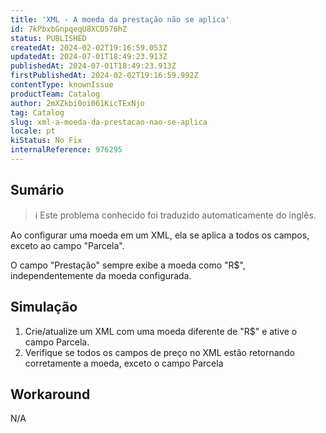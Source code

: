 ```yaml
---
title: 'XML - A moeda da prestação não se aplica'
id: 7kPbxbGnpqeqU8XCD576hZ
status: PUBLISHED
createdAt: 2024-02-02T19:16:59.053Z
updatedAt: 2024-07-01T18:49:23.913Z
publishedAt: 2024-07-01T18:49:23.913Z
firstPublishedAt: 2024-02-02T19:16:59.992Z
contentType: knownIssue
productTeam: Catalog
author: 2mXZkbi0oi061KicTExNjo
tag: Catalog
slug: xml-a-moeda-da-prestacao-nao-se-aplica
locale: pt
kiStatus: No Fix
internalReference: 976295
---
```


## Sumário

>ℹ️ Este problema conhecido foi traduzido automaticamente do inglês.


Ao configurar uma moeda em um XML, ela se aplica a todos os campos, exceto ao campo "Parcela".

O campo "Prestação" sempre exibe a moeda como "R$", independentemente da moeda configurada.

## Simulação



1. Crie/atualize um XML com uma moeda diferente de "R$" e ative o campo Parcela.
2. Verifique se todos os campos de preço no XML estão retornando corretamente a moeda, exceto o campo Parcela

## Workaround


N/A





